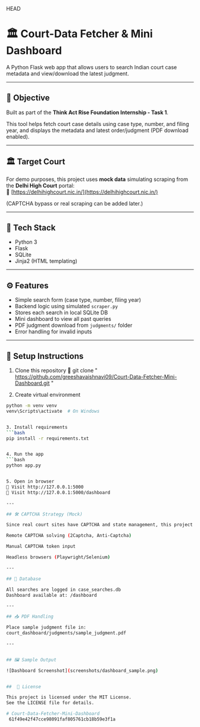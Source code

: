 HEAD
# 🏛️ Court-Data Fetcher & Mini Dashboard

A Python Flask web app that allows users to search Indian court case metadata and view/download the latest judgment.

---

## 📌 Objective

Built as part of the **Think Act Rise Foundation Internship - Task 1**.

This tool helps fetch court case details using case type, number, and filing year, and displays the metadata and latest order/judgment (PDF download enabled).

---

## 🏛️ Target Court

For demo purposes, this project uses **mock data** simulating scraping from the **Delhi High Court** portal:  
🔗 [https://delhihighcourt.nic.in/](https://delhihighcourt.nic.in/)

(CAPTCHA bypass or real scraping can be added later.)

---

## 🔧 Tech Stack

- Python 3
- Flask
- SQLite
- Jinja2 (HTML templating)

---

## ⚙️ Features

- Simple search form (case type, number, filing year)
- Backend logic using simulated `scraper.py`
- Stores each search in local SQLite DB
- Mini dashboard to view all past queries
- PDF judgment download from `judgments/` folder
- Error handling for invalid inputs

---

## 🚀 Setup Instructions

1. Clone this repository
🔗 git clone  " https://github.com/greeshavaishnavi09/Court-Data-Fetcher-Mini-Dashboard.git "

2. Create virtual environment  
```bash
python -m venv venv  
venv\Scripts\activate  # On Windows


3. Install requirements  
```bash
pip install -r requirements.txt


4. Run the app  
```bash
python app.py


5. Open in browser
🔗 Visit http://127.0.0.1:5000
🔗 Visit http://127.0.0.1:5000/dashboard

---

## 🛠️ CAPTCHA Strategy (Mock)

Since real court sites have CAPTCHA and state management, this project currently uses mock data for testing. Future upgrades may include:

Remote CAPTCHA solving (2Captcha, Anti-Captcha)

Manual CAPTCHA token input

Headless browsers (Playwright/Selenium)

---

## 💾 Database

All searches are logged in case_searches.db
Dashboard available at: /dashboard 

---

## 📥 PDF Handling

Place sample judgment file in:
court_dashboard/judgments/sample_judgment.pdf

---


## 🖼️ Sample Output

![Dashboard Screenshot](screenshots/dashboard_sample.png)


##  📜 License

This project is licensed under the MIT License.
See the LICENSE file for details.

# Court-Data-Fetcher-Mini-Dashboard
 61f49e42f47cce98091faf805761cb18b59e3f1a
